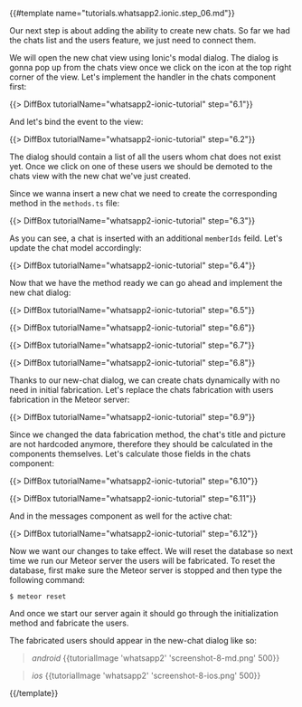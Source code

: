 {{#template name="tutorials.whatsapp2.ionic.step_06.md"}}

Our next step is about adding the ability to create new chats. So far we had the chats list and the users feature, we just need to connect them.

We will open the new chat view using Ionic's modal dialog. The dialog is gonna pop up from the chats view once we click on the icon at the top right corner of the view. Let's implement the handler in the chats component first:

{{> DiffBox tutorialName="whatsapp2-ionic-tutorial" step="6.1"}}

And let's bind the event to the view:

{{> DiffBox tutorialName="whatsapp2-ionic-tutorial" step="6.2"}}

The dialog should contain a list of all the users whom chat does not exist yet. Once we click on one of these users we should be demoted to the chats view with the new chat we've just created.

Since we wanna insert a new chat we need to create the corresponding method in the `methods.ts` file:

{{> DiffBox tutorialName="whatsapp2-ionic-tutorial" step="6.3"}}

As you can see, a chat is inserted with an additional `memberIds` feild. Let's update the chat model accordingly:

{{> DiffBox tutorialName="whatsapp2-ionic-tutorial" step="6.4"}}

Now that we have the method ready we can go ahead and implement the new chat dialog:

{{> DiffBox tutorialName="whatsapp2-ionic-tutorial" step="6.5"}}

{{> DiffBox tutorialName="whatsapp2-ionic-tutorial" step="6.6"}}

{{> DiffBox tutorialName="whatsapp2-ionic-tutorial" step="6.7"}}

{{> DiffBox tutorialName="whatsapp2-ionic-tutorial" step="6.8"}}

Thanks to our new-chat dialog, we can create chats dynamically with no need in initial fabrication. Let's replace the chats fabrication with users fabrication in the Meteor server:

{{> DiffBox tutorialName="whatsapp2-ionic-tutorial" step="6.9"}}

Since we changed the data fabrication method, the chat's title and picture are not hardcoded anymore, therefore they should be calculated in the components themselves. Let's calculate those fields in the chats component:

{{> DiffBox tutorialName="whatsapp2-ionic-tutorial" step="6.10"}}

{{> DiffBox tutorialName="whatsapp2-ionic-tutorial" step="6.11"}}

And in the messages component as well for the active chat:

{{> DiffBox tutorialName="whatsapp2-ionic-tutorial" step="6.12"}}

Now we want our changes to take effect. We will reset the database so next time we run our Meteor server the users will be fabricated. To reset the database, first make sure the Meteor server is stopped and then type the following command:

    $ meteor reset

And once we start our server again it should go through the initialization method and fabricate the users.

The fabricated users should appear in the new-chat dialog like so:

> *android* {{tutorialImage 'whatsapp2' 'screenshot-8-md.png' 500}}

> *ios* {{tutorialImage 'whatsapp2' 'screenshot-8-ios.png' 500}}

{{/template}}